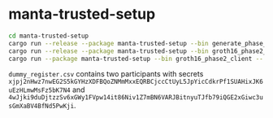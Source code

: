 # manta-trusted-setup

```sh
cd manta-trusted-setup
cargo run --release --package manta-trusted-setup --bin generate_phase_one_dummy_parameters
cargo run --release --package manta-trusted-setup --bin groth16_phase2_server -- --backup_dir . --accumulator dummy_phase_one_parameter.data --registry dummy_register.csv create
cargo run --package manta-trusted-setup --bin groth16_phase2_client -- contribute
```

`dummy_register.csv` contains two participants with secrets `xjpj2nHwz7nwEG2S5kGYHzXDFBQoZNMmMxxEQRBCjccCtUyL5JpYicCdkrPf1SUAHixJK6uEzHLmwMsFz5bK7N4` and `4wJjki9duDjtzzSv6xGWy1FVpw14it86Niv1Z7mBN6VARJBitnyuTJfb79iQGE2xGiwc3usGmXaBV4BfNd5PwKji`.

